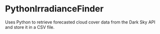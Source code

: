 # PythonIrradianceFinder
Uses Python to retrieve forecasted cloud cover data from the Dark Sky API and store it in a CSV file.
